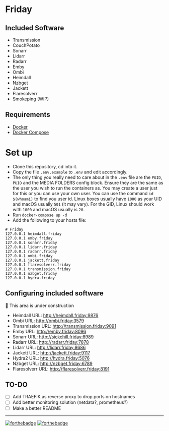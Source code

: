 # Friday

## Included Software

- Transmission
- CouchPotato
- Sonarr
- Lidarr
- Radarr
- Emby
- Ombi
- Heimdall
- Nzbget
- Jackett
- Flaresolverr
- Smokeping (WIP)

## Requirements

- [Docker](https://docs.docker.com/install/)
- [Docker Compose](https://docs.docker.com/compose/install/)

# Set up

 - Clone this repository, cd into it.
 - Copy the file `.env.example` to `.env` and edit accordingly. 
 - The only thing you really need to care about in the `.env` file are the `PGID`,  `PUID` and the MEDIA FOLDERS config block. Ensure they are the same as the user you wish to run the containers as. You may create a user just for this or you can use your own user. You can use the command `id $(whoami)` to find you user id. Linux boxes usually have `1000` as your UID and macOS usually `501` (it may vary). For the GID, Linux should work with `1000` and macOS usually is `20`.
 - Run `docker-compose up -d`
 - Add the following to your hosts file:

```
# Friday
127.0.0.1 heimdall.friday
127.0.0.1 emby.friday
127.0.0.1 sonarr.friday
127.0.0.1 lidarr.friday
127.0.0.1 radarr.friday
127.0.0.1 ombi.friday
127.0.0.1 jackett.friday
127.0.0.1 flaresolverr.friday
127.0.0.1 transmission.friday
127.0.0.1 nzbget.friday
127.0.0.1 hydra.friday
```

## Configuring included software

:construction: This area is under construction

 - Heimdall URL: http://heimdall.friday:9876
 - Ombi URL: http://ombi.friday:3579
 - Transmission URL: http://transmission.friday:9091
 - Emby URL: http://emby.friday:8096
 - Sonarr URL: http://sickchill.friday:8989
 - Radarr URL: http://radarr.friday:7878
 - Lidarr URL: http://lidarr.friday:8686
 - Jackett URL: http://jackett.friday:9117
 - Hydra2 URL: http://hydra.friday:5076
 - Nzbget URL: http://nzbget.friday:6789 
 - Flaresolverr URL: http://flaresolverr.friday:8191
 
 ## TO-DO
 
 - [ ] Add TRAEFIK as reverse proxy to drop ports on hostnames
 - [ ] Add better monitoring solution (netdata?, prometheus?)
 - [ ] Make a better README

 ---
 
 [![forthebadge](https://forthebadge.com/images/badges/contains-cat-gifs.svg)](https://forthebadge.com)
 [![forthebadge](https://forthebadge.com/images/badges/powered-by-netflix.svg)](https://forthebadge.com)
 
